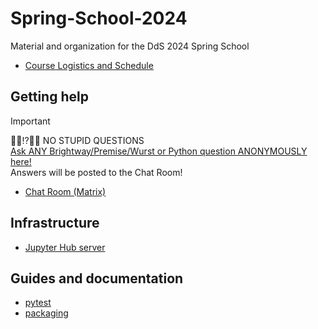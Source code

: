 # Spring-School-2024

Material and organization for the DdS 2024 Spring School

* [Course Logistics and Schedule](https://docs.google.com/presentation/d/1z3JZPQE9w0Nf2U1CT-5EqsDmDKvJgrcEDx-6g2oJPaQ/edit?usp=sharing)

## Getting help

> [!IMPORTANT]
> 🙋‍♀️⁉️🙋‍♂️ NO STUPID QUESTIONS \
> [Ask ANY Brightway/Premise/Wurst or Python question ANONYMOUSLY here!](https://forms.gle/rspm8uFJs8sJ5bZ37) \
> Answers will be posted to the Chat Room!

* [Chat Room (Matrix)](https://matrix.to/#/#dds-spring-school-quebec-2024:matrix.org)

## Infrastructure

* [Jupyter Hub server](https://hub.brightway.dev)

## Guides and documentation

* [pytest](https://docs.pytest.org/en/8.2.x/how-to/index.html)
* [packaging](https://packaging.python.org/en/latest/guides/)
